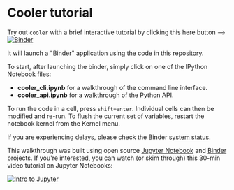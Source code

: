 # Cooler tutorial

Try out `cooler` with a brief interactive tutorial by clicking this here button --> [![Binder](http://mybinder.org/badge.svg)](http://mybinder.org:/repo/mirnylab/cooler-binder)

It will launch a "Binder" application using the code in this repository.

To start, after launching the binder, simply click on one of the IPython Notebook files:

- **cooler_cli.ipynb** for a walkthrough of the command line interface.
- **cooler_api.ipynb** for a walkthrough of the Python API.

To run the code in a cell, press `shift+enter`. Individual cells can then be modified and re-run. To flush the current set of variables, restart the notebook kernel from the Kernel menu.

If you are experiencing delays, please check the Binder [system status](http://mybinder.org/status).

This walkthrough was built using open source [Jupyter Notebook](http://jupyter.org/) and [Binder](http://mybinder.org/) projects. If you're interested, you can watch (or skim through) this 30-min video tutorial on Jupyter Notebooks:

[![Intro to Jupyter](http://img.youtube.com/vi/e9cSF3eVQv0/0.jpg)](https://www.youtube.com/watch?v=e9cSF3eVQv0)
